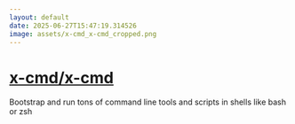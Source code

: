 ```yaml
---
layout: default
date: 2025-06-27T15:47:19.314526
image: assets/x-cmd_x-cmd_cropped.png
---
```


# [x-cmd/x-cmd](https://github.com/x-cmd/x-cmd)

Bootstrap and run tons of command line tools and scripts in shells like bash or zsh

